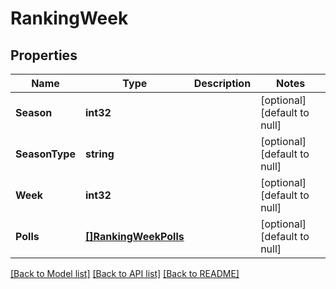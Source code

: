 # RankingWeek

## Properties
Name | Type | Description | Notes
------------ | ------------- | ------------- | -------------
**Season** | **int32** |  | [optional] [default to null]
**SeasonType** | **string** |  | [optional] [default to null]
**Week** | **int32** |  | [optional] [default to null]
**Polls** | [**[]RankingWeekPolls**](RankingWeek_polls.md) |  | [optional] [default to null]

[[Back to Model list]](../README.md#documentation-for-models) [[Back to API list]](../README.md#documentation-for-api-endpoints) [[Back to README]](../README.md)

